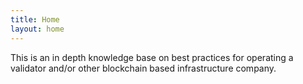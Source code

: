 ```yaml
---
title: Home
layout: home
---
```


This is an in depth knowledge base on best practices for operating a validator and/or other blockchain based infrastructure company.